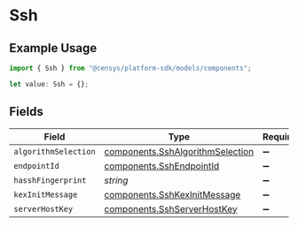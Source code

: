 # Ssh

## Example Usage

```typescript
import { Ssh } from "@censys/platform-sdk/models/components";

let value: Ssh = {};
```

## Fields

| Field                                                                                | Type                                                                                 | Required                                                                             | Description                                                                          |
| ------------------------------------------------------------------------------------ | ------------------------------------------------------------------------------------ | ------------------------------------------------------------------------------------ | ------------------------------------------------------------------------------------ |
| `algorithmSelection`                                                                 | [components.SshAlgorithmSelection](../../models/components/sshalgorithmselection.md) | :heavy_minus_sign:                                                                   | N/A                                                                                  |
| `endpointId`                                                                         | [components.SshEndpointId](../../models/components/sshendpointid.md)                 | :heavy_minus_sign:                                                                   | N/A                                                                                  |
| `hasshFingerprint`                                                                   | *string*                                                                             | :heavy_minus_sign:                                                                   | N/A                                                                                  |
| `kexInitMessage`                                                                     | [components.SshKexInitMessage](../../models/components/sshkexinitmessage.md)         | :heavy_minus_sign:                                                                   | N/A                                                                                  |
| `serverHostKey`                                                                      | [components.SshServerHostKey](../../models/components/sshserverhostkey.md)           | :heavy_minus_sign:                                                                   | N/A                                                                                  |